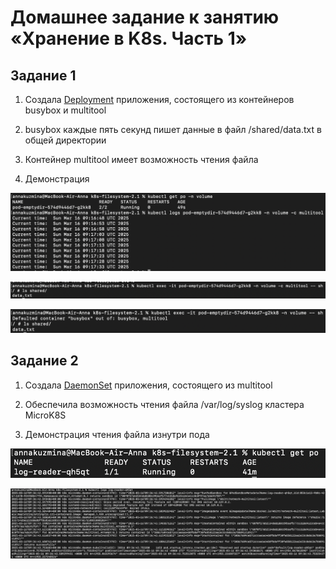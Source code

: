 # Домашнее задание к занятию «Хранение в K8s. Часть 1»

## Задание 1

1. Создала [Deployment](./manifests/dpl-volume-busybox_multitool.yaml) приложения, состоящего из контейнеров busybox и multitool

2. busybox каждые пять секунд пишет данные в файл /shared/data.txt в общей директории

3. Контейнер multitool имеет возможность чтения файла

4. Демонстрация 

![скриншот](./screenshots/1.4.1.png)

![скриншот](./screenshots/1.4.2.png)

![скриншот](./screenshots/1.4.3.png)

## Задание 2

1. Создала [DaemonSet](./manifests/daemonset-multitool.yaml) приложения, состоящего из multitool

2. Обеспечила возможность чтения файла /var/log/syslog кластера MicroK8S

3. Демонстрация чтения файла изнутри пода

![скриншот](./screenshots/2.3.1.png)

![скриншот](./screenshots/2.3.2.png)
